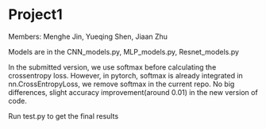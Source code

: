 # Project1
Members: Menghe Jin, Yueqing Shen, Jiaan Zhu

Models are in the CNN_models.py, MLP_models.py, Resnet_models.py

In the submitted version, we use softmax before calculating the crossentropy loss. However, in pytorch, softmax is already integrated in nn.CrossEntropyLoss, we remove softmax in the current repo. No big differences, slight accuracy improvement(around 0.01) in the new version of code.

Run test.py to get the final results
